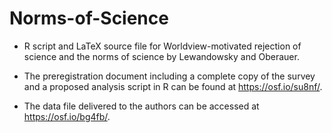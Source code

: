 # Norms-of-Science

* R script and LaTeX source file for Worldview-motivated rejection of science and the norms of science by Lewandowsky and Oberauer.

* The preregistration document including a complete copy of the survey and a proposed analysis script in R can be found at https://osf.io/su8nf/.

* The data file delivered to the authors can be accessed at https://osf.io/bg4fb/.
